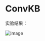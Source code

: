 # ConvKB
实验结果：

![image](https://user-images.githubusercontent.com/57054357/164235894-e7cc805b-cefb-41df-9e1d-883b99b0874d.png)
